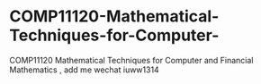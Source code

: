 # COMP11120-Mathematical-Techniques-for-Computer-
COMP11120 Mathematical Techniques for Computer  and Financial Mathematics , add me wechat iuww1314
